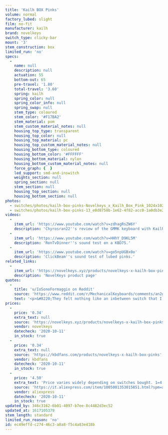 ```yaml
---
title: 'Kailh BOX Pinks'
volume: normal
factory_lubed: slight
film: no-fit
manufacturer: kailh
brand: novelkeys
switch_type: clicky-bar
mount: '3'
stem_construction: box
limited_run: 'no'
specs:
  -
    name: null
    description: null
    actuation: 55
    bottom-out: 65
    pre-travel: '1.80'
    total-travel: '3.60'
    spring: kailh
    spring_color: null
    spring_color_info: null
    spring_swap: null
    stem_type: coloured
    stem_color: '#F17BA2'
    stem_material: pom
    stem_custom_material_notes: null
    housing_top_type: transparent
    housing_top_color: null
    housing_top_material: pc
    housing_top_custom_material_notes: null
    housing_bottom_type: coloured
    housing_bottom_color: '#FFFFFF'
    housing_bottom_material: nylon
    housing_bottom_custom_material_notes: null
    force_graph: {  }
    led_support: smd-and-inswitch
    weights_section: null
    spring_section: null
    stem_section: null
    housing_top_section: null
    housing_bottom_section: null
photos:
  - switches/photos/kailh-box-pinks-Novelkeys_x_Kailh_Box_Pink_1024x1024@2x.jpg
  - switches/photos/kailh-box-pinks-13_e0d8758b-1e62-4f82-acc0-1a0db3e23928_1800x1800.jpg
videos:
  -
    item_url: 'https://www.youtube.com/watch?v=zdhagRsZW6Y'
    description: 'Chyrosran22''s review of the GMMK keyboard with Kailh Box Pinks.'
  -
    item_url: 'https://www.youtube.com/watch?v=HHhY_D9KL5M'
    description: 'RonTvDinner''s sound test on a KBD75.'
  -
    item_url: 'https://www.youtube.com/watch?v=go5npUGBx0o'
    description: 'ClickBeam''s sound test of lubed pinks.'
related_links:
  -
    item_url: 'https://novelkeys.xyz/products/novelkeys-x-kailh-box-pinks'
    description: 'NovelKeys product page'
quotes:
  -
    title: 'u/IoSonoFormaggio on Reddit'
    source: 'https://www.reddit.com/r/MechanicalKeyboards/comments/an2gr6/kailh_box_pink_quick_review_not_much_different/'
    text: '<p>&#8220;They felt nothing like an inbetween switch that I have hoped for. I really wish that a true mid-click switch would come out with the amount of tactility that I am looking for.&#8221;</p>'
prices:
  -
    price: '0.34'
    extra_text: null
    source: 'https://novelkeys.xyz/products/novelkeys-x-kailh-box-pinks'
    vendor: novelkeys
    datecheck: '2020-10-11'
    in_stock: true
  -
    price: '0.34'
    extra_text: null
    source: 'https://kbdfans.com/products/novelkeys-x-kailh-box-pinks'
    vendor: kbdfans
    datecheck: '2020-10-11'
    in_stock: true
  -
    price: '4.50'
    extra_text: 'Price varies widely depending on switches bought. 1=4.5$/switch, 10=0.70$/switch, 70=0.39$/switch, 90=0.37$/switch, 110=0.36$/switch.'
    source: 'https://it.aliexpress.com/item/1005001353015851.html?spm=a2g0o.productlist.0.0.66432558rzFg0i&algo_pvid=6fe11e69-601f-4b02-968d-7470a132b329&algo_expid=6fe11e69-601f-4b02-968d-7470a132b329-0&btsid=0b0a187b16024278168034515ecf61&ws_ab_test=searchweb0_0,searchweb201602_,searchweb201603_'
    vendor: aliexpress
    datecheck: '2020-10-11'
    in_stock: true
updated_by: 346c3162-6b01-4097-b7ee-8c4482d3ec52
updated_at: 1617105379
stem_length: standard
limited_run_reason: 'no'
id: ec49effd-c274-46c3-a8a8-f5c4a83e418b
---
```

